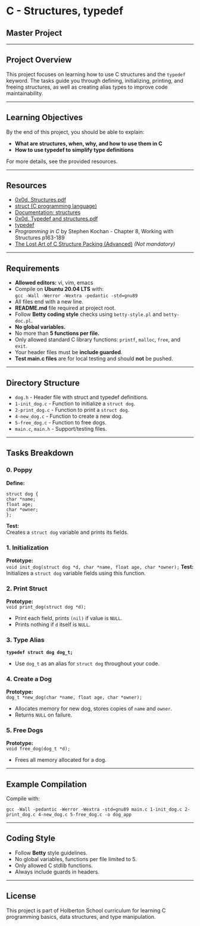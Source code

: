# C - Structures, typedef

## Master Project
---

## Project Overview

This project focuses on learning how to use C structures and the `typedef` keyword. The tasks guide you through defining, initializing, printing, and freeing structures, as well as creating alias types to improve code maintainability.

---

## Learning Objectives

By the end of this project, you should be able to explain:
- **What are structures, when, why, and how to use them in C**
- **How to use typedef to simplify type definitions**

For more details, see the provided resources.

---

## Resources
- [0x0d. Structures.pdf](https://intranet.hbtn.io/rltoken/8TS6dWhiTS4-qstKmfl_Rw)
- [struct (C programming language)](https://intranet.hbtn.io/rltoken/VujS8Eo0cgoOhd1wpZCSwg)
- [Documentation: structures](https://intranet.hbtn.io/rltoken/d2uohXRWLbqykxIrbJawpg)
- [0x0d. Typedef and structures.pdf](https://intranet.hbtn.io/rltoken/haWQ15L2jOBBhM_AK97kww)
- [typedef](https://intranet.hbtn.io/rltoken/6TX-aFGQs5sAtdtyXBnjyQ)
- *Programming in C* by Stephen Kochan - Chapter 8, Working with Structures p163-189
- [The Lost Art of C Structure Packing (Advanced)](https://intranet.hbtn.io/rltoken/qxIHARCFIPU4IGX12WVa0g) *(Not mandatory)*

---

## Requirements

- **Allowed editors:** vi, vim, emacs
- Compile on **Ubuntu 20.04 LTS** with:  
  `gcc -Wall -Werror -Wextra -pedantic -std=gnu89`
- All files end with a new line.
- **README.md** file required at project root.
- Follow **Betty coding style** checks using `betty-style.pl` and `betty-doc.pl`.
- **No global variables.**
- No more than **5 functions per file.**
- Only allowed standard C library functions: `printf`, `malloc`, `free`, and `exit`.
- Your header files must be **include guarded**.
- **Test main.c files** are for local testing and should **not** be pushed.

---

## Directory Structure

- `dog.h` - Header file with struct and typedef definitions.
- `1-init_dog.c` - Function to initialize a `struct dog`.
- `2-print_dog.c` - Function to print a `struct dog`.
- `4-new_dog.c` - Function to create a new dog.
- `5-free_dog.c` - Function to free dogs.
- `main.c`, `main.h` - Support/testing files.

---

## Tasks Breakdown

### 0. Poppy
**Define:**  

```
struct dog {
char *name;
float age;
char *owner;
};
```
**Test:**  
Creates a `struct dog` variable and prints its fields.

### 1. Initialization
**Prototype:**  
`void init_dog(struct dog *d, char *name, float age, char *owner);`
**Test:**  
Initializes a `struct dog` variable fields using this function.

### 2. Print Struct
**Prototype:**  
`void print_dog(struct dog *d);`
- Print each field, prints `(nil)` if value is `NULL`.
- Prints nothing if `d` itself is `NULL`.

### 3. Type Alias
**`typedef struct dog dog_t;`**
- Use `dog_t` as an alias for `struct dog` throughout your code.

### 4. Create a Dog
**Prototype:**  
`dog_t *new_dog(char *name, float age, char *owner);`
- Allocates memory for new dog, stores copies of `name` and `owner`.
- Returns `NULL` on failure.

### 5. Free Dogs
**Prototype:**  
`void free_dog(dog_t *d);`
- Frees all memory allocated for a dog.

---

## Example Compilation

Compile with:

```
gcc -Wall -pedantic -Werror -Wextra -std=gnu89 main.c 1-init_dog.c 2-print_dog.c 4-new_dog.c 5-free_dog.c -o dog_app
```


---

## Coding Style

- Follow **Betty** style guidelines.
- No global variables, functions per file limited to 5.
- Only allowed C stdlib functions.
- Always include guards in headers.

---

## License

This project is part of Holberton School curriculum for learning C programming basics, data structures, and type manipulation.
